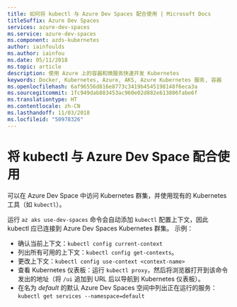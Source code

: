 ```yaml
---
title: 如何将 kubectl 与 Azure Dev Spaces 配合使用 | Microsoft Docs
titleSuffix: Azure Dev Spaces
services: azure-dev-spaces
ms.service: azure-dev-spaces
ms.component: azds-kubernetes
author: iainfoulds
ms.author: iainfou
ms.date: 05/11/2018
ms.topic: article
description: 使用 Azure 上的容器和微服务快速开发 Kubernetes
keywords: Docker, Kubernetes, Azure, AKS, Azure Kubernetes 服务, 容器
ms.openlocfilehash: 6af96556d816e8773c3419b4545198148f6eca3a
ms.sourcegitcommit: 1fc949dab883453ac960e02d882e613806fabe6f
ms.translationtype: HT
ms.contentlocale: zh-CN
ms.lasthandoff: 11/03/2018
ms.locfileid: "50978326"
---
```

# <a name="use-kubectl-with-an-azure-dev-space"></a>将 kubectl 与 Azure Dev Space 配合使用

可以在 Azure Dev Space 中访问 Kubernetes 群集，并使用现有的 Kubernetes 工具（如 `kubectl`）。

运行 `az aks use-dev-spaces` 命令会自动添加 `kubectl` 配置上下文，因此 kubectl 应已连接到 Azure Dev Spaces Kubernetes 群集。 示例：
- 确认当前上下文：`kubectl config current-context`
- 列出所有可用的上下文：`kubectl config get-contexts`。 
- 更改上下文：`kubectl config use-context <context-name>`
- 查看 Kubernetes 仪表板：运行 `kubectl proxy`，然后将浏览器打开到该命令发出的地址（将 `/ui` 追加到 URL 后以导航到 Kubernetes 仪表板）。
- 在名为 *default* 的默认 Azure Dev Spaces 空间中列出正在运行的服务：`kubectl get services --namespace=default`

